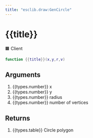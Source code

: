 ```yaml
---
title: "esclib.draw:GenCircle"
---
```

# {{title}}
🟧 Client

``` lua
function {{title}}(x,y,r,v)
```

## Arguments
1. {{types.number}} x
1. {{types.number}} y
1. {{types.number}} radius
1. {{types.number}} number of vertices

## Returns
1. {{types.table}} Circle polygon